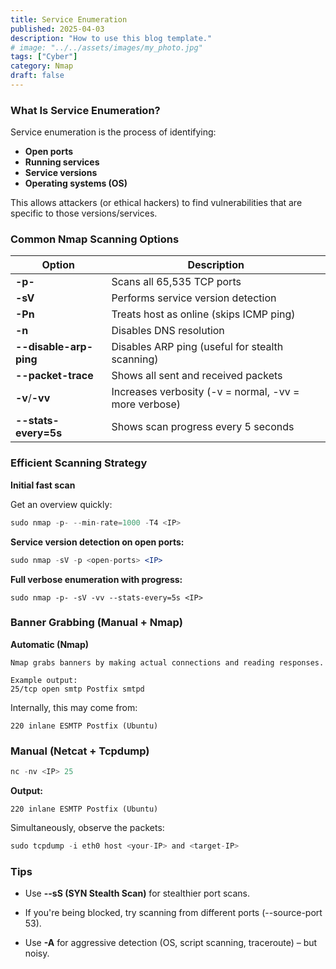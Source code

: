 ```yaml
---
title: Service Enumeration
published: 2025-04-03
description: "How to use this blog template."
# image: "../../assets/images/my_photo.jpg"
tags: ["Cyber"]
category: Nmap
draft: false
---
```


### **What Is Service Enumeration?**

Service enumeration is the process of identifying:

- **Open ports**
- **Running services**
- **Service versions**
- **Operating systems (OS)**

This allows attackers (or ethical hackers) to find vulnerabilities that are specific to those versions/services.

### Common Nmap Scanning Options

| Option               | Description                                                                 |
|----------------------|-----------------------------------------------------------------------------|
| **-p-**               | Scans all 65,535 TCP ports                                                 |
| **-sV**               | Performs service version detection                                         |
| **-Pn**               | Treats host as online (skips ICMP ping)                                    |
| **-n**                | Disables DNS resolution                                                    |
| **--disable-arp-ping**| Disables ARP ping (useful for stealth scanning)                            |
| **--packet-trace**    | Shows all sent and received packets                                        |
| **-v**/**-vv**        | Increases verbosity (-v = normal, -vv = more verbose)                      |
| **--stats-every=5s**  | Shows scan progress every 5 seconds                                        |

### Efficient Scanning Strategy

**Initial fast scan**


Get an overview quickly:


```jsx
sudo nmap -p- --min-rate=1000 -T4 <IP>
```

**Service version detection on open ports:**

```jsx
sudo nmap -sV -p <open-ports> <IP>
```

**Full verbose enumeration with progress:**

```
sudo nmap -p- -sV -vv --stats-every=5s <IP>

```

### Banner Grabbing (Manual + Nmap)

**Automatic (Nmap)**

```
Nmap grabs banners by making actual connections and reading responses.

Example output:
25/tcp open smtp Postfix smtpd
```

Internally, this may come from:

```
220 inlane ESMTP Postfix (Ubuntu)

```

### Manual (Netcat + Tcpdump)

```jsx
nc -nv <IP> 25
```

**Output:**

    220 inlane ESMTP Postfix (Ubuntu)

Simultaneously, observe the packets:

```jsx
sudo tcpdump -i eth0 host <your-IP> and <target-IP>
```

### Tips

- Use **--sS (SYN Stealth Scan)** for stealthier port scans.

- If you're being blocked, try scanning from different ports (--source-port 53).

- Use **-A** for aggressive detection (OS, script scanning, traceroute) – but noisy.